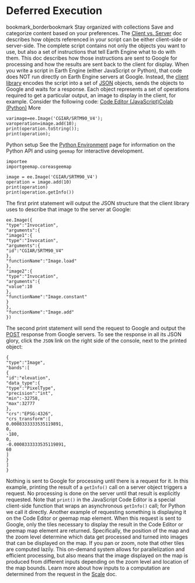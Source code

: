  
#  Deferred Execution 
bookmark_borderbookmark Stay organized with collections  Save and categorize content based on your preferences. 
The [Client vs. Server](https://developers.google.com/earth-engine/guides/client_server) doc describes how objects referenced in your script can be either client-side or server-side. The complete script contains not only the objects you want to use, but also a set of instructions that tell Earth Engine what to do with them. This doc describes how those instructions are sent to Google for processing and how the results are sent back to the client for display.
When you write a script in Earth Engine (either JavaScript or Python), that code does NOT run directly on Earth Engine servers at Google. Instead, the [client library](https://github.com/google/earthengine-api) encodes the script into a set of [JSON](http://www.json.org/) objects, sends the objects to Google and waits for a response. Each object represents a set of operations required to get a particular output, an image to display in the client, for example. Consider the following code:
[Code Editor (JavaScript)](https://developers.google.com/earth-engine/guides/deferred_execution#code-editor-javascript-sample)[Colab (Python)](https://developers.google.com/earth-engine/guides/deferred_execution#colab-python-sample) More
```
varimage=ee.Image('CGIAR/SRTM90_V4');
varoperation=image.add(10);
print(operation.toString());
print(operation);
```
Python setup
See the [ Python Environment](https://developers.google.com/earth-engine/guides/python_install) page for information on the Python API and using `geemap` for interactive development.
```
importee
importgeemap.coreasgeemap
```
```
image = ee.Image('CGIAR/SRTM90_V4')
operation = image.add(10)
print(operation)
print(operation.getInfo())
```

The first print statement will output the JSON structure that the client library uses to describe that image to the server at Google:
```
ee.Image({
"type":"Invocation",
"arguments":{
"image1":{
"type":"Invocation",
"arguments":{
"id":"CGIAR/SRTM90_V4"
},
"functionName":"Image.load"
},
"image2":{
"type":"Invocation",
"arguments":{
"value":10
},
"functionName":"Image.constant"
}
},
"functionName":"Image.add"
})

```

The second print statement will send the request to Google and output the [POST](https://en.wikipedia.org/wiki/POST_\(HTTP\)) response from Google servers. To see the response in all its JSON glory, click the `JSON` link on the right side of the console, next to the printed object:
```
{
"type":"Image",
"bands":[
{
"id":"elevation",
"data_type":{
"type":"PixelType",
"precision":"int",
"min":-32758,
"max":32777
},
"crs":"EPSG:4326",
"crs_transform":[
0.0008333333535119891,
0,
-180,
0,
-0.0008333333535119891,
60
]
}
]
}

```

Nothing is sent to Google for processing until there is a request for it. In this example, printing the result of a `getInfo()` call on a server object triggers a request. No processing is done on the server until that result is explicitly requested. Note that `print()` in the JavaScript Code Editor is a special client-side function that wraps an asynchronous `getInfo()` call; for Python we call it directly.
Another example of requesting something is displaying it on the Code Editor or geemap map element. When this request is sent to Google, only the tiles necessary to display the result in the Code Editor or geemap map element are returned. Specifically, the position of the map and the zoom level determine which data get processed and turned into images that can be displayed on the map. If you pan or zoom, note that other tiles are computed lazily. This on-demand system allows for parallelization and efficient processing, but also means that the image displayed on the map is produced from different inputs depending on the zoom level and location of the map bounds. Learn more about how inputs to a computation are determined from the request in the [Scale](https://developers.google.com/earth-engine/guides/scale) doc.
